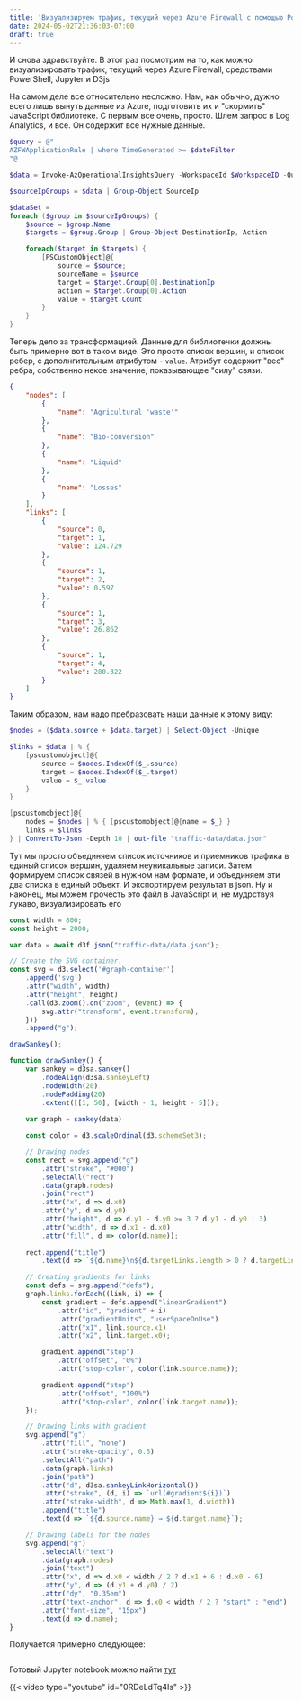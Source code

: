 ```yaml
---
title: 'Визуализируем трафик, текущий через Azure Firewall c помощью PowerShell, Jupyter и d3js'
date: 2024-05-02T21:36:03-07:00
draft: true
---
```


<script type="module" src="display.js"></script>

И снова здравствуйте. В этот раз посмотрим на то, как можно визуализировать трафик, текущий через Azure Firewall, средствами PowerShell, Jupyter и D3js

<!--more-->

На самом деле все относительно несложно. Нам, как обычно, дужно всего лишь вынуть данные из Azure, подготовить их и "скормить" JavaScript библиотеке. С первым все очень, просто. Шлем запрос в Log Analytics, и все. Он содержит все нужные данные.

```powershell
$query = @"
AZFWApplicationRule | where TimeGenerated >= $dateFilter
"@

$data = Invoke-AzOperationalInsightsQuery -WorkspaceId $WorkspaceID -Query $query -ErrorAction Stop | Select-Object -ExpandProperty Results

$sourceIpGroups = $data | Group-Object SourceIp

$dataSet = 
foreach ($group in $sourceIpGroups) {
    $source = $group.Name
    $targets = $group.Group | Group-Object DestinationIp, Action

    foreach($target in $targets) {
        [PSCustomObject]@{
            source = $source;
            sourceName = $source
            target = $target.Group[0].DestinationIp
            action = $target.Group[0].Action
            value = $target.Count
        }
    }
}
```

Теперь дело за трансформацией. Данные для библиотечки должны быть примерно вот в таком виде. Это просто список вершин, и список ребер, с дополнгительным атрибутом - `value`. Атрибут содержит "вес" ребра, собственно некое значение, показывающее "силу" связи.

```json
{
    "nodes": [
        {
            "name": "Agricultural 'waste'"
        },
        {
            "name": "Bio-conversion"
        },
        {
            "name": "Liquid"
        },
        {
            "name": "Losses"
        }
    ],
    "links": [
        {
            "source": 0,
            "target": 1,
            "value": 124.729
        },
        {
            "source": 1,
            "target": 2,
            "value": 0.597
        },
        {
            "source": 1,
            "target": 3,
            "value": 26.862
        },
        {
            "source": 1,
            "target": 4,
            "value": 280.322
        }
    ]
}
```

Таким образом, нам надо пребразовать наши данные к этому виду:

```powershell
$nodes = ($data.source + $data.target) | Select-Object -Unique

$links = $data | % {
    [pscustomobject]@{
        source = $nodes.IndexOf($_.source)
        target = $nodes.IndexOf($_.target)
        value = $_.value
    }
}

[pscustomobject]@{
    nodes = $nodes | % { [pscustomobject]@{name = $_} }
    links = $links
} | ConvertTo-Json -Depth 10 | out-file "traffic-data/data.json"
```

Тут мы просто объединяем список источников и приемников трафика в единый список вершин, удаляем неуникальные записи. Затем формируем список связей в нужном нам формате, и объединяем эти два списка в единый объект. И экспортируем результат в json.
Ну и наконец, мы можем прочесть это файл в JavaScript и, не мудрствуя лукаво, визуализировать его

```js
const width = 800;
const height = 2000;

var data = await d3f.json("traffic-data/data.json");

// Create the SVG container.
const svg = d3.select('#graph-container')
    .append('svg')
    .attr("width", width)
    .attr("height", height)
    .call(d3.zoom().on("zoom", (event) => {
        svg.attr("transform", event.transform);
    }))
    .append("g");

drawSankey();

function drawSankey() {
    var sankey = d3sa.sankey()
        .nodeAlign(d3sa.sankeyLeft)
        .nodeWidth(20)
        .nodePadding(20)
        .extent([[1, 50], [width - 1, height - 5]]);
    
    var graph = sankey(data)

    const color = d3.scaleOrdinal(d3.schemeSet3);

    // Drawing nodes
    const rect = svg.append("g")
        .attr("stroke", "#000")
        .selectAll("rect")
        .data(graph.nodes)
        .join("rect")
        .attr("x", d => d.x0)
        .attr("y", d => d.y0)
        .attr("height", d => d.y1 - d.y0 >= 3 ? d.y1 - d.y0 : 3)
        .attr("width", d => d.x1 - d.x0)
        .attr("fill", d => color(d.name));
    
    rect.append("title")
        .text(d => `${d.name}\n${d.targetLinks.length > 0 ? d.targetLinks.map(o => o.source.name).join("\n") : ""}`);

    // Creating gradients for links
    const defs = svg.append("defs");
    graph.links.forEach((link, i) => {
        const gradient = defs.append("linearGradient")
            .attr("id", "gradient" + i)
            .attr("gradientUnits", "userSpaceOnUse")
            .attr("x1", link.source.x1)
            .attr("x2", link.target.x0);

        gradient.append("stop")
            .attr("offset", "0%")
            .attr("stop-color", color(link.source.name));

        gradient.append("stop")
            .attr("offset", "100%")
            .attr("stop-color", color(link.target.name));
    });

    // Drawing links with gradient
    svg.append("g")
        .attr("fill", "none")
        .attr("stroke-opacity", 0.5)
        .selectAll("path")
        .data(graph.links)
        .join("path")
        .attr("d", d3sa.sankeyLinkHorizontal())
        .attr("stroke", (d, i) => `url(#gradient${i})`)
        .attr("stroke-width", d => Math.max(1, d.width))
        .append("title")
        .text(d => `${d.source.name} → ${d.target.name}`);

    // Drawing labels for the nodes
    svg.append("g")
        .selectAll("text")
        .data(graph.nodes)
        .join("text")
        .attr("x", d => d.x0 < width / 2 ? d.x1 + 6 : d.x0 - 6)
        .attr("y", d => (d.y1 + d.y0) / 2)
        .attr("dy", "0.35em")
        .attr("text-anchor", d => d.x0 < width / 2 ? "start" : "end")
        .attr("font-size", "15px")
        .text(d => d.name);
}
```

Получается примерно следующее:

<div style="display: flex; justify-content: space-between;">
    <div id="graph-container" style="flex-grow: 1;"></div>
</div>

Готовый Jupyter notebook можно найти [тут](https://github.com/eosfor/scripting-notes/blob/main/notebooks/en/traffic-through-AzureFW-d3js.ipynb)

{{< video type="youtube" id="0RDeLdTq4Is" >}}